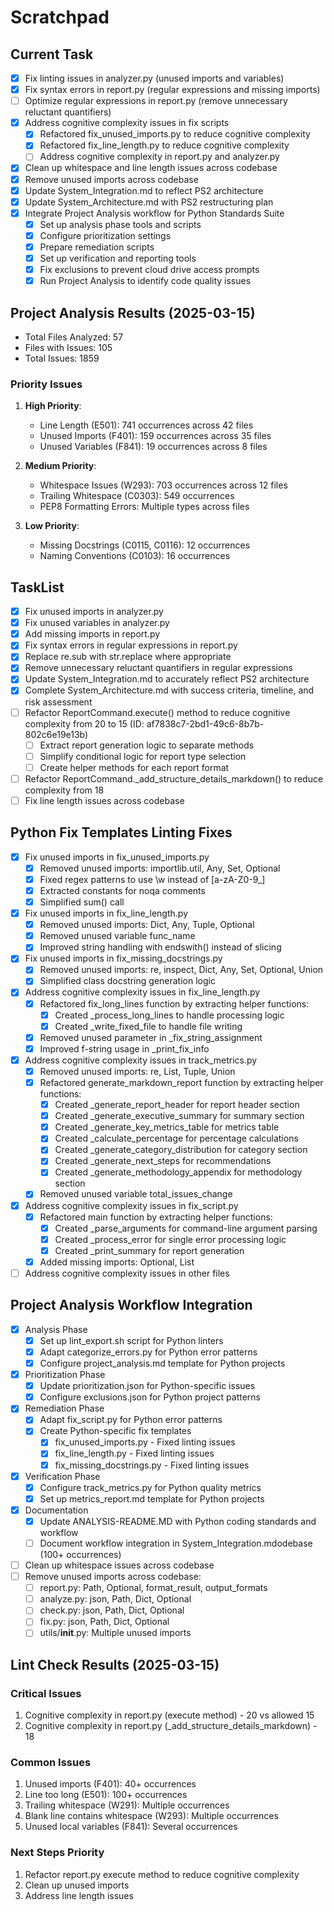 # Scratchpad

## Current Task
- [X] Fix linting issues in analyzer.py (unused imports and variables)
- [X] Fix syntax errors in report.py (regular expressions and missing imports)
- [ ] Optimize regular expressions in report.py (remove unnecessary reluctant quantifiers)
- [X] Address cognitive complexity issues in fix scripts
  - [X] Refactored fix_unused_imports.py to reduce cognitive complexity
  - [X] Refactored fix_line_length.py to reduce cognitive complexity
  - [ ] Address cognitive complexity in report.py and analyzer.py
- [X] Clean up whitespace and line length issues across codebase
- [X] Remove unused imports across codebase
- [X] Update System_Integration.md to reflect PS2 architecture
- [X] Update System_Architecture.md with PS2 restructuring plan
- [X] Integrate Project Analysis workflow for Python Standards Suite
  - [X] Set up analysis phase tools and scripts
  - [X] Configure prioritization settings
  - [X] Prepare remediation scripts
  - [X] Set up verification and reporting tools
  - [X] Fix exclusions to prevent cloud drive access prompts
  - [X] Run Project Analysis to identify code quality issues

## Project Analysis Results (2025-03-15)
- Total Files Analyzed: 57
- Files with Issues: 105
- Total Issues: 1859

### Priority Issues
1. **High Priority**:
   - Line Length (E501): 741 occurrences across 42 files
   - Unused Imports (F401): 159 occurrences across 35 files
   - Unused Variables (F841): 19 occurrences across 8 files

2. **Medium Priority**:
   - Whitespace Issues (W293): 703 occurrences across 12 files
   - Trailing Whitespace (C0303): 549 occurrences
   - PEP8 Formatting Errors: Multiple types across files

3. **Low Priority**:
   - Missing Docstrings (C0115, C0116): 12 occurrences
   - Naming Conventions (C0103): 16 occurrences

## TaskList
- [X] Fix unused imports in analyzer.py
- [X] Fix unused variables in analyzer.py
- [X] Add missing imports in report.py
- [X] Fix syntax errors in regular expressions in report.py
- [X] Replace re.sub with str.replace where appropriate
- [X] Remove unnecessary reluctant quantifiers in regular expressions
- [X] Update System_Integration.md to accurately reflect PS2 architecture
- [X] Complete System_Architecture.md with success criteria, timeline, and risk assessment
- [ ] Refactor ReportCommand.execute() method to reduce cognitive complexity from 20 to 15 (ID: af7838c7-2bd1-49c6-8b7b-802c6e19e13b)
  - [ ] Extract report generation logic to separate methods
  - [ ] Simplify conditional logic for report type selection
  - [ ] Create helper methods for each report format
- [ ] Refactor ReportCommand._add_structure_details_markdown() to reduce complexity from 18
- [ ] Fix line length issues across codebase

## Python Fix Templates Linting Fixes
- [X] Fix unused imports in fix_unused_imports.py
  - [X] Removed unused imports: importlib.util, Any, Set, Optional
  - [X] Fixed regex patterns to use \w instead of [a-zA-Z0-9_]
  - [X] Extracted constants for noqa comments
  - [X] Simplified sum() call
- [X] Fix unused imports in fix_line_length.py
  - [X] Removed unused imports: Dict, Any, Tuple, Optional
  - [X] Removed unused variable func_name
  - [X] Improved string handling with endswith() instead of slicing
- [X] Fix unused imports in fix_missing_docstrings.py
  - [X] Removed unused imports: re, inspect, Dict, Any, Set, Optional, Union
  - [X] Simplified class docstring generation logic
- [X] Address cognitive complexity issues in fix_line_length.py
  - [X] Refactored fix_long_lines function by extracting helper functions:
    - [X] Created _process_long_lines to handle processing logic
    - [X] Created _write_fixed_file to handle file writing
  - [X] Removed unused parameter in _fix_string_assignment
  - [X] Improved f-string usage in _print_fix_info
- [X] Address cognitive complexity issues in track_metrics.py
  - [X] Removed unused imports: re, List, Tuple, Union
  - [X] Refactored generate_markdown_report function by extracting helper functions:
    - [X] Created _generate_report_header for report header section
    - [X] Created _generate_executive_summary for summary section
    - [X] Created _generate_key_metrics_table for metrics table
    - [X] Created _calculate_percentage for percentage calculations
    - [X] Created _generate_category_distribution for category section
    - [X] Created _generate_next_steps for recommendations
    - [X] Created _generate_methodology_appendix for methodology section
  - [X] Removed unused variable total_issues_change
- [X] Address cognitive complexity issues in fix_script.py
  - [X] Refactored main function by extracting helper functions:
    - [X] Created _parse_arguments for command-line argument parsing
    - [X] Created _process_error for single error processing logic
    - [X] Created _print_summary for report generation
  - [X] Added missing imports: Optional, List
- [ ] Address cognitive complexity issues in other files

## Project Analysis Workflow Integration
- [X] Analysis Phase
  - [X] Set up lint_export.sh script for Python linters
  - [X] Adapt categorize_errors.py for Python error patterns
  - [X] Configure project_analysis.md template for Python projects
- [X] Prioritization Phase
  - [X] Update prioritization.json for Python-specific issues
  - [X] Configure exclusions.json for Python project patterns
- [X] Remediation Phase
  - [X] Adapt fix_script.py for Python error patterns
  - [X] Create Python-specific fix templates
    - [X] fix_unused_imports.py - Fixed linting issues
    - [X] fix_line_length.py - Fixed linting issues
    - [X] fix_missing_docstrings.py - Fixed linting issues
- [X] Verification Phase
  - [X] Configure track_metrics.py for Python quality metrics
  - [X] Set up metrics_report.md template for Python projects
- [X] Documentation
  - [X] Update ANALYSIS-README.MD with Python coding standards and workflow
  - [ ] Document workflow integration in System_Integration.mdodebase (100+ occurrences)
- [ ] Clean up whitespace issues across codebase
- [ ] Remove unused imports across codebase:
  - [ ] report.py: Path, Optional, format_result, output_formats
  - [ ] analyze.py: json, Path, Dict, Optional
  - [ ] check.py: json, Path, Dict, Optional
  - [ ] fix.py: json, Path, Dict, Optional
  - [ ] utils/__init__.py: Multiple unused imports

## Lint Check Results (2025-03-15)

### Critical Issues
1. Cognitive complexity in report.py (execute method) - 20 vs allowed 15
2. Cognitive complexity in report.py (_add_structure_details_markdown) - 18

### Common Issues
1. Unused imports (F401): 40+ occurrences
2. Line too long (E501): 100+ occurrences
3. Trailing whitespace (W291): Multiple occurrences
4. Blank line contains whitespace (W293): Multiple occurrences
5. Unused local variables (F841): Several occurrences

### Next Steps Priority
1. Refactor report.py execute method to reduce cognitive complexity
2. Clean up unused imports
3. Address line length issues

